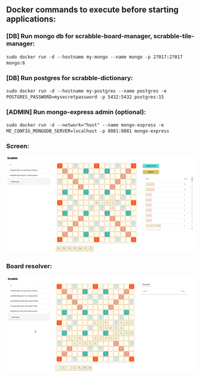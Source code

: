 ## Docker commands to execute before starting applications:

### [DB] Run mongo db for scrabble-board-manager, scrabble-tile-manager:
```
sudo docker run -d --hostname my-mongo --name mongo -p 27017:27017 mongo:6
```

### [DB] Run postgres for scrabble-dictionary:
```
sudo docker run -d --hostname my-postgres --name postgres -e POSTGRES_PASSWORD=mysecretpassword -p 5432:5432 postgres:15
```

### [ADMIN] Run mongo-express admin (optional):
```
sudo docker run -d --network="host" --name mongo-express -e ME_CONFIG_MONGODB_SERVER=localhost -p 8081:8081 mongo-express
```

### Screen:

![](cloud-scrabble-v2.png)

### Board resolver:

![](cloud-scrabble-resolver.gif)
